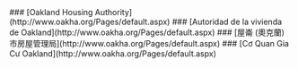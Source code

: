<RenderIf language="en,tl">
### [Oakland Housing Authority](http://www.oakha.org/Pages/default.aspx)

</RenderIf>
<RenderIf language="es">
 ### [Autoridad de la vivienda de Oakland](http://www.oakha.org/Pages/default.aspx)

</RenderIf>
<RenderIf language="zh">
### [屋崙 (奧克蘭) 市房屋管理局](http://www.oakha.org/Pages/default.aspx)

</RenderIf>
<RenderIf language="vi">
### [Cơ Quan Gia Cư Oakland](http://www.oakha.org/Pages/default.aspx)

</RenderIf>
